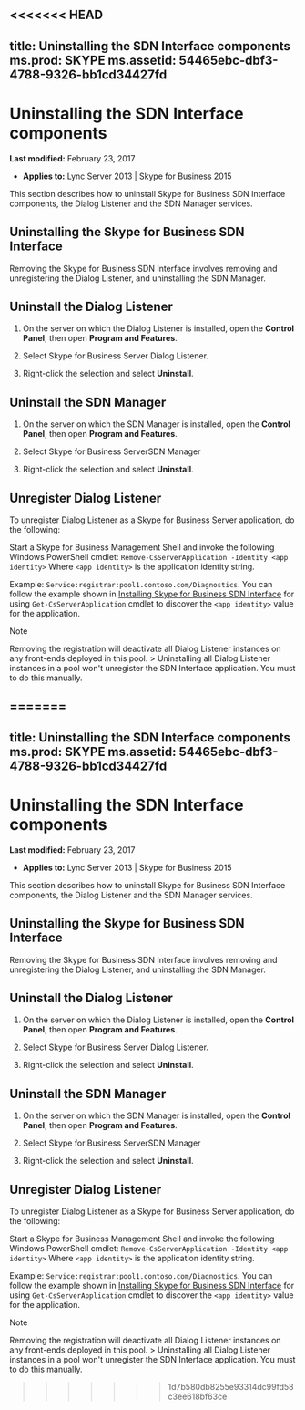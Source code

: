 <<<<<<< HEAD
---
title: Uninstalling the SDN Interface components
ms.prod: SKYPE
ms.assetid: 54465ebc-dbf3-4788-9326-bb1cd34427fd
---


# Uninstalling the SDN Interface components

 **Last modified:** February 23, 2017
  
    
    

 * **Applies to:** Lync Server 2013 | Skype for Business 2015

This section describes how to uninstall Skype for Business SDN Interface components, the Dialog Listener and the SDN Manager services. 
  
    
    


## Uninstalling the Skype for Business SDN Interface

Removing the Skype for Business SDN Interface involves removing and unregistering the Dialog Listener, and uninstalling the SDN Manager. 
  
    
    

## Uninstall the Dialog Listener

1. On the server on which the Dialog Listener is installed, open the **Control Panel**, then open **Program and Features**. 
    
  
2. Select Skype for Business Server Dialog Listener. 
    
  
3. Right-click the selection and select **Uninstall**. 
    
  

## Uninstall the SDN Manager


1. On the server on which the SDN Manager is installed, open the **Control Panel**, then open **Program and Features**. 
    
  
2. Select Skype for Business ServerSDN Manager 
    
  
3. Right-click the selection and select **Uninstall**. 
    
  

## Unregister Dialog Listener

To unregister Dialog Listener as a Skype for Business Server application, do the following: 
  
    
    
Start a Skype for Business Management Shell and invoke the following Windows PowerShell cmdlet:   `Remove-CsServerApplication -Identity <app identity>` Where  `<app identity>` is the application identity string.
  
    
    
Example:  `Service:registrar:pool1.contoso.com/Diagnostics`. You can follow the example shown in  [Installing Skype for Business SDN Interface](installing-sdn-interface.md) for using `Get-CsServerApplication` cmdlet to discover the `<app identity>` value for the application.
  
    
    

> [!NOTE]
> Removing the registration will deactivate all Dialog Listener instances on any front-ends deployed in this pool. > Uninstalling all Dialog Listener instances in a pool won't unregister the SDN Interface application. You must to do this manually. 
  
    
    


=======
---
title: Uninstalling the SDN Interface components
ms.prod: SKYPE
ms.assetid: 54465ebc-dbf3-4788-9326-bb1cd34427fd
---


# Uninstalling the SDN Interface components

 **Last modified:** February 23, 2017
  
    
    

 * **Applies to:** Lync Server 2013 | Skype for Business 2015

This section describes how to uninstall Skype for Business SDN Interface components, the Dialog Listener and the SDN Manager services. 
  
    
    


## Uninstalling the Skype for Business SDN Interface

Removing the Skype for Business SDN Interface involves removing and unregistering the Dialog Listener, and uninstalling the SDN Manager. 
  
    
    

## Uninstall the Dialog Listener

1. On the server on which the Dialog Listener is installed, open the **Control Panel**, then open **Program and Features**. 
    
  
2. Select Skype for Business Server Dialog Listener. 
    
  
3. Right-click the selection and select **Uninstall**. 
    
  

## Uninstall the SDN Manager


1. On the server on which the SDN Manager is installed, open the **Control Panel**, then open **Program and Features**. 
    
  
2. Select Skype for Business ServerSDN Manager 
    
  
3. Right-click the selection and select **Uninstall**. 
    
  

## Unregister Dialog Listener

To unregister Dialog Listener as a Skype for Business Server application, do the following: 
  
    
    
Start a Skype for Business Management Shell and invoke the following Windows PowerShell cmdlet:   `Remove-CsServerApplication -Identity <app identity>` Where  `<app identity>` is the application identity string.
  
    
    
Example:  `Service:registrar:pool1.contoso.com/Diagnostics`. You can follow the example shown in  [Installing Skype for Business SDN Interface](installing-sdn-interface.md) for using `Get-CsServerApplication` cmdlet to discover the `<app identity>` value for the application.
  
    
    

> [!NOTE]
> Removing the registration will deactivate all Dialog Listener instances on any front-ends deployed in this pool. > Uninstalling all Dialog Listener instances in a pool won't unregister the SDN Interface application. You must to do this manually. 
  
    
    


>>>>>>> 1d7b580db8255e93314dc99fd58c3ee618bf63ce

